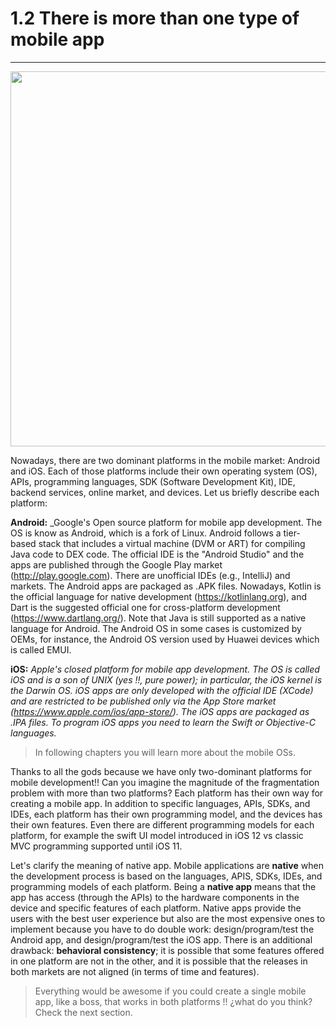 # 1.2 There is more than one type of mobile app

---

<p align="center">
<img width="600" src="https://blog.phonehouse.es/wp-content/uploads/2016/08/android-vs-ios-love.jpg"/>
</p>

Nowadays, there are two dominant platforms in the mobile market: Android and iOS. Each of those platforms include their own operating system (OS), APIs, programming languages, SDK (Software Development Kit), IDE, backend services, online market, and devices. Let us briefly describe each platform:

**Android:** _Google's Open source platform for mobile app development. The OS is know as Android, which is a fork of Linux. Android follows a tier-based stack that includes a virtual machine (DVM or ART) for compiling Java code to DEX code. The official IDE is the "Android Studio" and the apps are published through the Google Play market (http://play.google.com). There are unofficial IDEs (e.g., IntelliJ) and markets. The Android apps are packaged as .APK files. Nowadays, Kotlin is the official language for native development (https://kotlinlang.org), and Dart is the suggested official one for cross-platform development (https://www.dartlang.org/). Note that Java is still supported as a native language for Android. The Android OS in some cases is customized by OEMs, for instance, the Android OS version used by Huawei devices which is called EMUI.

**iOS:** _Apple's closed platform for mobile app development. The OS is called iOS and is a son of UNIX (yes !!, pure power); in particular, the iOS kernel is the Darwin OS. iOS apps are only developed with the official IDE (XCode) and are restricted to be published only via the App Store market (https://www.apple.com/ios/app-store/). The iOS apps are packaged as .IPA files. To program iOS apps you need to learn the Swift or Objective-C languages._  

> In following chapters you will learn more about the mobile OSs.

Thanks to all the gods because we have only two-dominant platforms for mobile development!! Can you imagine the magnitude of the fragmentation problem with more than two platforms? Each platform has their own way for creating a mobile app. In addition to specific languages, APIs, SDKs, and IDEs, each platform has their own programming model, and the devices has their own features. Even there are different programming models for each platform, for example the swift UI model introduced in iOS 12 vs classic MVC programming supported until iOS 11.  

Let's clarify the meaning of native app.  Mobile applications are **native** when the development process is based on the languages, APIS, SDKs, IDEs, and programming models of each platform. Being a **native app** means that the app has access (through the APIs) to the hardware components in the device and specific features of each platform. Native apps provide the users with the best user experience but also are the most expensive ones to implement because you have to do double work: design/program/test the Android app, and design/program/test the iOS app. There is an additional drawback: **behavioral consistency**; it is possible that some features offered in one platform are not in the other, and it is possible that the releases in both markets are not aligned (in terms of time and features).

> Everything would be awesome if you could create a single mobile app, like a boss, that works in both platforms !! ¿what do you think? Check the next section.
